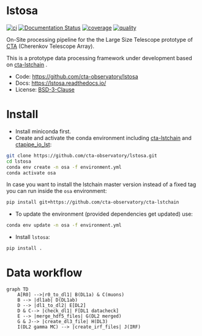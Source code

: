 # lstosa

  [![ci](https://github.com/cta-observatory/lstosa/actions/workflows/ci.yml/badge.svg?branch=main)](https://github.com/cta-observatory/lstosa/actions/workflows/ci.yml)
  [![Documentation Status](https://readthedocs.org/projects/lstosa/badge/?version=latest)](https://lstosa.readthedocs.io/en/latest/?badge=latest)
  [![coverage](https://codecov.io/gh/cta-observatory/lstosa/branch/main/graph/badge.svg?token=Zjk1U1ytaG)](https://codecov.io/gh/cta-observatory/lstosa)
  [![quality](https://app.codacy.com/project/badge/Grade/a8743a706e7c45fc989d5ebc4d61d54f)](https://www.codacy.com/gh/cta-observatory/lstosa/dashboard?utm_source=github.com&amp;utm_medium=referral&amp;utm_content=cta-observatory/lstosa&amp;utm_campaign=Badge_Grade)


On-Site processing pipeline for the the Large Size Telescope prototype
of [CTA](https://www.cta-observatory.org/) (Cherenkov Telescope Array).

This is a prototype data processing framework under development based on
[cta-lstchain](https://github.com/cta-observatory/cta-lstchain) .

-   Code: <https://github.com/cta-observatory/lstosa>
-   Docs: <https://lstosa.readthedocs.io/>
-   License:
    [BSD-3-Clause](https://github.com/cta-observatory/lstosa/blob/main/LICENSE)

# Install

-   Install miniconda first.
-   Create and activate the conda environment including
    [cta-lstchain](https://github.com/cta-observatory/cta-lstchain) and
    [ctapipe_io_lst](https://github.com/cta-observatory/ctapipe_io_lst):

```bash
git clone https://github.com/cta-observatory/lstosa.git
cd lstosa
conda env create -n osa -f environment.yml
conda activate osa
```

In case you want to install the lstchain master version instead of a fixed tag you can run inside the `osa` environment:

```bash
pip install git+https://github.com/cta-observatory/cta-lstchain
```

- To update the environment (provided dependencies get updated) use:

```bash
conda env update -n osa -f environment.yml
```

- Install `lstosa`:

```bash
pip install .
```

# Data workflow

```mermaid
graph TD
    A[R0] -->|r0_to_dl1| B(DL1a) & C(muons)
    B --> |dl1ab| D(DL1ab)
    D --> |dl1_to_dl2| E[DL2]
    D & C--> |check_dl1| F[DL1 datacheck]
    E --> |merge_hdf5_files| G(DL2 merged)
    G & J--> |create_dl3_file| H(DL3)
    I(DL2 gamma MC) --> |create_irf_files| J(IRF)
```
